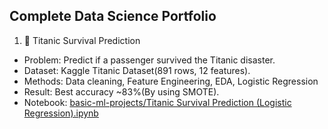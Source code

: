 ## Complete Data Science Portfolio
1. 🚢 Titanic Survival Prediction

- Problem: Predict if a passenger survived the Titanic disaster.
- Dataset: Kaggle Titanic Dataset(891 rows, 12 features).
- Methods: Data cleaning, Feature Engineering, EDA, Logistic Regression
- Result: Best accuracy ~83%(By using SMOTE).
- Notebook: [basic-ml-projects/Titanic Survival Prediction (Logistic Regression).ipynb](https://github.com/reshmachandran480/data-science-projects-2025/blob/main/basic-ml-projects/Titanic%20Survival%20Prediction%20(Logistic%20Regression).ipynb)
